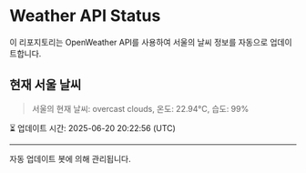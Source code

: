 
# Weather API Status

이 리포지토리는 OpenWeather API를 사용하여 서울의 날씨 정보를 자동으로 업데이트합니다.

## 현재 서울 날씨
> 서울의 현재 날씨: overcast clouds, 온도: 22.94°C, 습도: 99%

⏳ 업데이트 시간: 2025-06-20 20:22:56 (UTC)

---
자동 업데이트 봇에 의해 관리됩니다.
